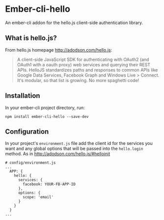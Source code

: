 # Ember-cli-hello
An ember-cli addon for the hello.js client-side authentication library.

## What is hello.js?

From hello.js homepage http://adodson.com/hello.js:

> A client-side JavaScript SDK for authenticating with OAuth2 (and OAuth1 with a oauth proxy) web services and querying their
> REST APIs. HelloJS standardizes paths and responses to common APIs like Google Data Services, Facebook Graph and Windows Live > Connect. It's modular, so that list is growing. No more spaghetti code!

## Installation

In your ember-cli project directory, run:

`npm install ember-cli-hello --save-dev`

## Configuration

In your project's `environment.js` file add the client id for the services you want and any global options that will be passed into the `hello.login` method. As in http://adodson.com/hello.js/#helloinit

```
# config/environment.js
...
  APP: {
    hello: {
      services: {
        facebook: YOUR-FB-APP-ID
      },
      options: {
        scope: 'email'
      }
    }
  }
...
```


